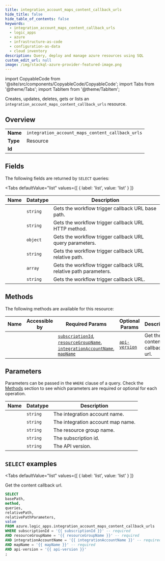 ```yaml
--- 
title: integration_account_maps_content_callback_urls
hide_title: false
hide_table_of_contents: false
keywords:
  - integration_account_maps_content_callback_urls
  - logic_apps
  - azure
  - infrastructure-as-code
  - configuration-as-data
  - cloud inventory
description: Query, deploy and manage azure resources using SQL
custom_edit_url: null
image: /img/stackql-azure-provider-featured-image.png
---
```


import CopyableCode from '@site/src/components/CopyableCode/CopyableCode';
import Tabs from '@theme/Tabs';
import TabItem from '@theme/TabItem';

Creates, updates, deletes, gets or lists an <code>integration_account_maps_content_callback_urls</code> resource.

## Overview
<table><tbody>
<tr><td><b>Name</b></td><td><code>integration_account_maps_content_callback_urls</code></td></tr>
<tr><td><b>Type</b></td><td>Resource</td></tr>
<tr><td><b>Id</b></td><td><CopyableCode code="azure.logic_apps.integration_account_maps_content_callback_urls" /></td></tr>
</tbody></table>

## Fields

The following fields are returned by `SELECT` queries:

<Tabs
    defaultValue="list"
    values={[
        { label: 'list', value: 'list' }
    ]}
>
<TabItem value="list">

<table>
<thead>
    <tr>
    <th>Name</th>
    <th>Datatype</th>
    <th>Description</th>
    </tr>
</thead>
<tbody>
<tr>
    <td><CopyableCode code="basePath" /></td>
    <td><code>string</code></td>
    <td>Gets the workflow trigger callback URL base path.</td>
</tr>
<tr>
    <td><CopyableCode code="method" /></td>
    <td><code>string</code></td>
    <td>Gets the workflow trigger callback URL HTTP method.</td>
</tr>
<tr>
    <td><CopyableCode code="queries" /></td>
    <td><code>object</code></td>
    <td>Gets the workflow trigger callback URL query parameters.</td>
</tr>
<tr>
    <td><CopyableCode code="relativePath" /></td>
    <td><code>string</code></td>
    <td>Gets the workflow trigger callback URL relative path.</td>
</tr>
<tr>
    <td><CopyableCode code="relativePathParameters" /></td>
    <td><code>array</code></td>
    <td>Gets the workflow trigger callback URL relative path parameters.</td>
</tr>
<tr>
    <td><CopyableCode code="value" /></td>
    <td><code>string</code></td>
    <td>Gets the workflow trigger callback URL.</td>
</tr>
</tbody>
</table>
</TabItem>
</Tabs>

## Methods

The following methods are available for this resource:

<table>
<thead>
    <tr>
    <th>Name</th>
    <th>Accessible by</th>
    <th>Required Params</th>
    <th>Optional Params</th>
    <th>Description</th>
    </tr>
</thead>
<tbody>
<tr>
    <td><a href="#list"><CopyableCode code="list" /></a></td>
    <td><CopyableCode code="select" /></td>
    <td><a href="#parameter-subscriptionId"><code>subscriptionId</code></a>, <a href="#parameter-resourceGroupName"><code>resourceGroupName</code></a>, <a href="#parameter-integrationAccountName"><code>integrationAccountName</code></a>, <a href="#parameter-mapName"><code>mapName</code></a></td>
    <td><a href="#parameter-api-version"><code>api-version</code></a></td>
    <td>Get the content callback url.</td>
</tr>
</tbody>
</table>

## Parameters

Parameters can be passed in the `WHERE` clause of a query. Check the [Methods](#methods) section to see which parameters are required or optional for each operation.

<table>
<thead>
    <tr>
    <th>Name</th>
    <th>Datatype</th>
    <th>Description</th>
    </tr>
</thead>
<tbody>
<tr id="parameter-integrationAccountName">
    <td><CopyableCode code="integrationAccountName" /></td>
    <td><code>string</code></td>
    <td>The integration account name.</td>
</tr>
<tr id="parameter-mapName">
    <td><CopyableCode code="mapName" /></td>
    <td><code>string</code></td>
    <td>The integration account map name.</td>
</tr>
<tr id="parameter-resourceGroupName">
    <td><CopyableCode code="resourceGroupName" /></td>
    <td><code>string</code></td>
    <td>The resource group name.</td>
</tr>
<tr id="parameter-subscriptionId">
    <td><CopyableCode code="subscriptionId" /></td>
    <td><code>string</code></td>
    <td>The subscription id.</td>
</tr>
<tr id="parameter-api-version">
    <td><CopyableCode code="api-version" /></td>
    <td><code>string</code></td>
    <td>The API version.</td>
</tr>
</tbody>
</table>

## `SELECT` examples

<Tabs
    defaultValue="list"
    values={[
        { label: 'list', value: 'list' }
    ]}
>
<TabItem value="list">

Get the content callback url.

```sql
SELECT
basePath,
method,
queries,
relativePath,
relativePathParameters,
value
FROM azure.logic_apps.integration_account_maps_content_callback_urls
WHERE subscriptionId = '{{ subscriptionId }}' -- required
AND resourceGroupName = '{{ resourceGroupName }}' -- required
AND integrationAccountName = '{{ integrationAccountName }}' -- required
AND mapName = '{{ mapName }}' -- required
AND api-version = '{{ api-version }}'
;
```
</TabItem>
</Tabs>
